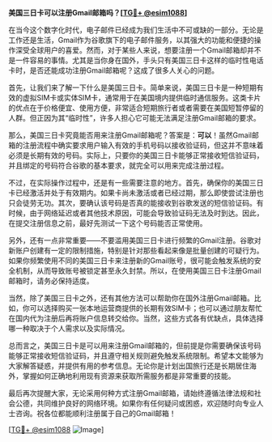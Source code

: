 **美国三日卡可以注册Gmail邮箱吗？[[TG💪+ @esim1088](https://t.me/s/esim1088)]**

在当今这个数字化时代，电子邮件已经成为我们生活中不可或缺的一部分。无论是工作还是生活，Gmail作为谷歌旗下的电子邮件服务，以其强大的功能和便捷的操作深受全球用户的喜爱。然而，对于某些人来说，想要注册一个Gmail邮箱却并不是一件容易的事情。尤其是当你身在国外，手头只有美国三日卡这样的临时性电话卡时，是否还能成功注册Gmail邮箱呢？这成了很多人关心的问题。

首先，让我们来了解一下什么是美国三日卡。简单来说，美国三日卡是一种短期有效的虚拟SIM卡或实体SIM卡，通常用于在美国境内提供临时通信服务。这类卡片的优点在于价格便宜、使用方便，非常适合短期旅行者或者需要在美国短暂停留的人群。但正因为其“临时性”，许多人担心它可能无法满足注册Gmail邮箱的要求。

那么，美国三日卡究竟能否用来注册Gmail邮箱呢？答案是：**可以**！虽然Gmail邮箱的注册流程中确实要求用户输入有效的手机号码以接收验证码，但这并不意味着必须是长期有效的号码。实际上，只要你的美国三日卡能够正常接收短信验证码，并且绑定的号码符合谷歌的基本要求，就完全可以用来完成注册过程。

不过，在实际操作过程中，还是有一些需要注意的地方。首先，确保你的美国三日卡已经激活并处于有效期内。如果卡尚未激活或者已经过期，那么即使尝试注册也只会徒劳无功。其次，要确认该号码是否真的能接收到谷歌发送的短信验证码。有时候，由于网络延迟或者其他技术原因，可能会导致验证码无法及时到达。因此，在提交注册信息之前，最好先测试一下这个号码能否正常使用。

另外，还有一点非常重要——不要滥用美国三日卡进行频繁的Gmail注册。谷歌对新账户创建有一定的限制措施，特别是针对那些看起来像是批量创建的可疑行为。如果你频繁使用不同的美国三日卡来注册新的Gmail账号，很可能会触发系统的安全机制，从而导致账号被锁定甚至永久封禁。所以，在使用美国三日卡注册Gmail邮箱时，请务必保持适度。

当然，除了美国三日卡之外，还有其他方法可以帮助你在国外注册Gmail邮箱。比如，你可以选择购买一张本地运营商提供的长期有效SIM卡；也可以通过朋友帮忙在国内代为注册后再将账户信息转交给你。当然，这些方式各有优缺点，具体选择哪一种取决于个人需求以及实际情况。

总而言之，美国三日卡是可以用来注册Gmail邮箱的，但前提是你需要确保该号码能够正常接收短信验证码，并且遵守相关规则避免触发系统限制。希望本文能够为大家解答疑惑，并提供有用的参考信息。无论你是计划出国旅行还是长期居住海外，掌握如何正确地利用现有资源来获取所需服务都是非常重要的技能。

最后再次提醒大家，无论采用何种方式注册Gmail邮箱，请始终遵循法律法规和社会公德，共同维护良好的网络环境。如果你有任何疑问或困惑，欢迎随时向专业人士咨询。祝各位都能顺利注册属于自己的Gmail邮箱！

[[TG💪+ @esim1088](https://t.me/s/esim1088) ![Image](https://i.postimg.cc/4NQfJmqS/Snipaste-2025-05-13-00-14-12.png)]